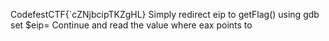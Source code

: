 CodefestCTF{`cZNjbcipTKZgHL}
Simply redirect eip to getFlag() using gdb
set $eip=<getFlag address>
Continue and read the value where eax points to
